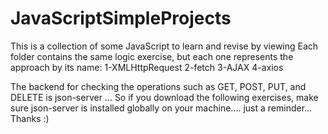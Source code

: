# JavaScriptSimpleProjects
This is a collection of some JavaScript to learn and revise by viewing
Each folder contains the same logic exercise, but each one represents the approach by its name:
1-XMLHttpRequest
2-fetch
3-AJAX
4-axios

The backend for checking the operations such as GET, POST, PUT, and DELETE is json-server
...
So if you download the following exercises, make sure json-server is installed globally
on your machine....
just a reminder...
Thanks :)
